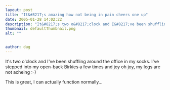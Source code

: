 ```yaml
---
layout: post
title: "It&#8217;s amazing how not being in pain cheers one up"
date: 2005-01-28 14:02:22
description: "It&#8217;s two o&#8217;clock and I&#8217;ve been shuffling around the office in my socks. I&#8217;ve stepped into my open-back Birkies a few times and joy oh joy, my legs are not acheing  -- -) This is great, I can actually function normally&#8230;&#8230;"
thumbnail: defaultThumbnail.png
alt: ""


author: dug
---
```


<p>It's two o'clock and I've been shuffling around the office in my socks. I've stepped into my open-back Birkies a few times and joy oh joy, my legs are not acheing :-)</p>

<p>This is great, I can actually function normally...</p>

